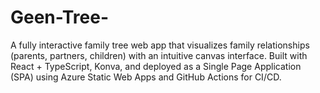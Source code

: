 # Geen-Tree-
A fully interactive family tree web app that visualizes family relationships (parents, partners, children) with an intuitive canvas interface. Built with React + TypeScript, Konva, and deployed as a Single Page Application (SPA) using Azure Static Web Apps and GitHub Actions for CI/CD.
